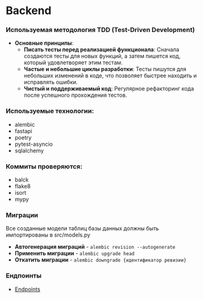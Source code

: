 # Backend

### Используемая методология TDD (Test-Driven Development)

- **Основные принципы**:
  - **Писать тесты перед реализацией функционала**: Сначала создаются тесты для новых функций, а затем пишется код, который удовлетворяет этим тестам.
  - **Частые и небольшие циклы разработки**: Тесты пишутся для небольших изменений в коде, что позволяет быстрее находить и исправлять ошибки.
  - **Чистый и поддерживаемый код**: Регулярное рефакторинг кода после успешного прохождения тестов.

### Используемые технологии:
 - alembic
 - fastapi
 - poetry
 - pytest-asyncio
 - sqlalchemy

### Коммиты проверяются:
 - balck
 - flake8
 - isort
 - mypy

### Миграции
Все созданные модели таблиц базы данных должны быть импортированы в src/models.py

- **Автогенерация миграций** - ```alembic revision --autogenerate```
- **Применить миграции** - ```alembic upgrade head```
- **Откатить миграции** - ```alembic downgrade {идентификатор ревизии}```

### Ендпоинты
* [Endpoints](https://github.com/RideTrip-tour/Wiki/blob/main/Endpoints.md)
